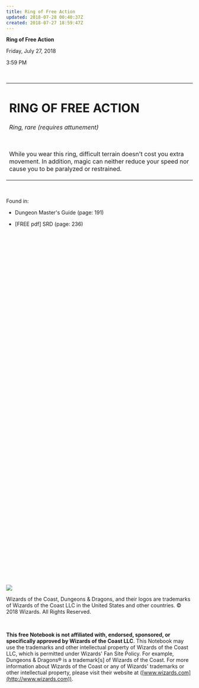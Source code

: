 ```yaml
---
title: Ring of Free Action
updated: 2018-07-28 00:40:37Z
created: 2018-07-27 18:59:47Z
---
```


**Ring of Free Action**

Friday, July 27, 2018

3:59 PM

 

<table><tbody><tr class="odd"><td><h1 id="ring-of-free-action"><strong>RING OF FREE ACTION</strong></h1><p><em>Ring, rare (requires attunement)</em></p><p> </p><p>While you wear this ring, difficult terrain doesn't cost you extra movement. In addition, magic can neither reduce your speed nor cause you to be paralyzed or restrained.</p></td></tr></tbody></table>

 

Found in:

-   Dungeon Master's Guide (page: 191)

-   \[FREE pdf\] SRD (page: 236)

##  

##  

 

 

 

 

 

 

 

 

 

 

 

 

 

 

 

 

 

 

 

 

 

 

 

 

 

 

 

![](tmp\media\image1.png)

Wizards of the Coast, Dungeons & Dragons, and their logos are trademarks of Wizards of the Coast LLC in the United States and other countries. © 2018 Wizards. All Rights Reserved.

 

**This free Notebook is not affiliated with, endorsed, sponsored, or specifically approved by Wizards of the Coast LLC**. This Notebook may use the trademarks and other intellectual property of Wizards of the Coast LLC, which is permitted under Wizards' Fan Site Policy. For example, Dungeons & Dragons® is a trademark\[s\] of Wizards of the Coast. For more information about Wizards of the Coast or any of Wizards' trademarks or other intellectual property, please visit their website at ([www.wizards.com](http://www.wizards.com)).
